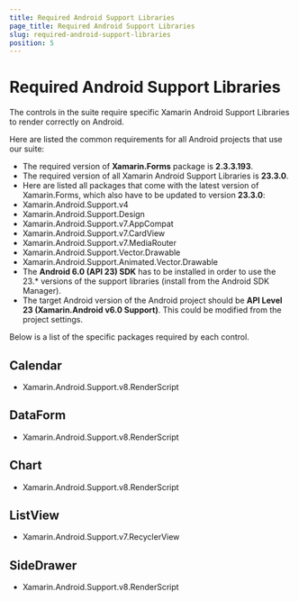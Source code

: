 ```yaml
---
title: Required Android Support Libraries
page_title: Required Android Support Libraries
slug: required-android-support-libraries
position: 5
---
```


# Required Android Support Libraries

The controls in the suite require specific Xamarin Android Support Libraries to render correctly on Android.

Here are listed the common requirements for all Android projects that use our suite:

- The required version of **Xamarin.Forms** package is **2.3.3.193**.
- The required version of all Xamarin Android Support Libraries is **23.3.0**.
- Here are listed all packages that come with the latest version of Xamarin.Forms, which also have to be updated to version **23.3.0**:
 - Xamarin.Android.Support.v4
 - Xamarin.Android.Support.Design
 - Xamarin.Android.Support.v7.AppCompat
 - Xamarin.Android.Support.v7.CardView
 - Xamarin.Android.Support.v7.MediaRouter
 - Xamarin.Android.Support.Vector.Drawable
 - Xamarin.Android.Support.Animated.Vector.Drawable
- The **Android 6.0 (API 23) SDK** has to be installed in order to use the 23.* versions of the support libraries (install from the Android SDK Manager).
- The target Android version of the Android project should be **API Level 23 (Xamarin.Android v6.0 Support)**. This could be modified from the project settings.

Below is a list of the specific packages required by each control.

## Calendar

* Xamarin.Android.Support.v8.RenderScript

## DataForm

* Xamarin.Android.Support.v8.RenderScript

## Chart

* Xamarin.Android.Support.v8.RenderScript

## ListView

* Xamarin.Android.Support.v7.RecyclerView

## SideDrawer

* Xamarin.Android.Support.v8.RenderScript
